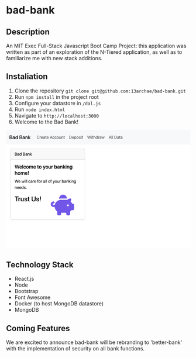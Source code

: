 # bad-bank

## Description

An MIT Exec Full-Stack Javascript Boot Camp Project: this application was written as part of an exploration of the N-Tiered application, as well as to familiarize me with new stack additions.

## Instaliation

1. Clone the repository `git clone git@github.com:13archae/bad-bank.git`
2. Run `npm install` in the project root
3. Configure your datastore in `/dal.js`
4. Run `node index.html`
5. Navigate to `http://localhost:3000`
6. Welcome to the Bad Bank!

!['bad-bank Welcome Screen'](https://github.com/13archae/bad-bank/blob/main/public/img/welcometobadbank.png?raw=true)

## Technology Stack

- React.js
- Node
- Bootstrap
- Font Awesome
- Docker (to host MongoDB datastore)
- MongoDB

## Coming Features

We are excited to announce bad-bank will be rebranding to 'better-bank' with the implementation of security on all bank functions.
